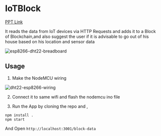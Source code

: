 # IoTBlock

[PPT Link](https://docs.google.com/presentation/d/1r3g_alNW4ZRGk-2TBVW8Y1ViM7jbiwpWlvrCDx2_vTg/edit?usp=sharing)

It reads the data from IoT devices via HTTP Requests and adds it to a Block of Blockchain,and also suggest the user if it is advisable to go out of his house based on his location and sensor data

<img src="https://i.ibb.co/fNgvYVR/esp8266-dht22-breadboard.jpg" alt="esp8266-dht22-breadboard" border="0">


## Usage

1. Make the NodeMCU wiring 

<img src="https://i.ibb.co/NVMsBK6/dht22-esp8266-wiring.png" alt="dht22-esp8266-wiring" border="0">

2. Connect it to same wifi and flash the nodemcu ino file

3. Run the App by cloning the repo and ,

```
npm install .
npm start
```

And Open `http://localhost:3001/block-data`
